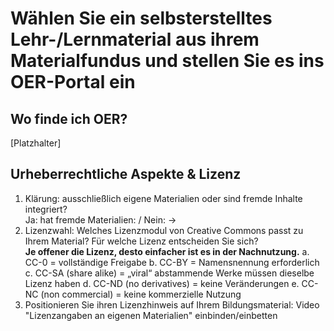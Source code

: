 # Wählen Sie ein selbsterstelltes Lehr-/Lernmaterial aus ihrem Materialfundus und stellen Sie es ins OER-Portal ein

## Wo finde ich OER?
[Platzhalter]

## Urheberrechtliche Aspekte & Lizenz

1. Klärung: ausschließlich eigene Materialien oder sind fremde Inhalte integriert? <br>Ja: hat fremde Materialien: / Nein: →
2. Lizenzwahl: Welches Lizenzmodul von Creative Commons passt zu Ihrem Material? Für welche Lizenz entscheiden Sie sich? <br> <B>Je offener die Lizenz, desto einfacher ist es in der Nachnutzung.</B>
        a. CC-0 = vollständige Freigabe
        b. CC-BY = Namensnennung erforderlich
        c. CC-SA (share alike) = „viral“ abstammende Werke
                     müssen dieselbe Lizenz haben
        d. CC-ND (no derivatives) = keine Veränderungen
        e. CC-NC (non commercial) = keine kommerzielle Nutzung
3. Positionieren Sie ihren Lizenzhinweis auf Ihrem Bildungsmaterial:
    Video "Lizenzangaben an eigenen Materialien" einbinden/einbetten

